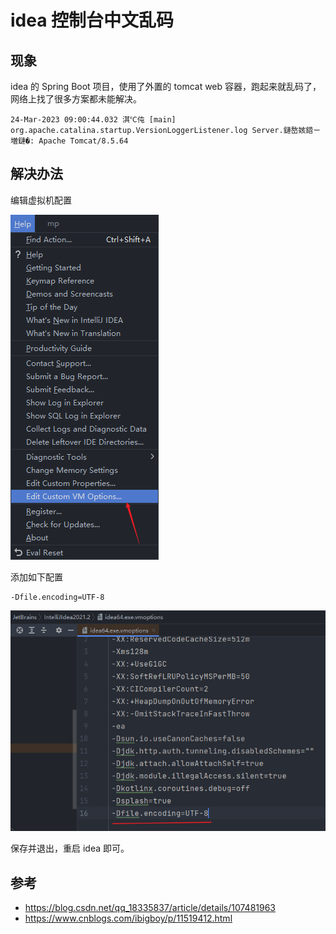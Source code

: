 # idea 控制台中文乱码


## 现象

idea 的 Spring Boot 项目，使用了外置的 tomcat web 容器，跑起来就乱码了，网络上找了很多方案都未能解决。

```
24-Mar-2023 09:00:44.032 淇℃伅 [main] org.apache.catalina.startup.VersionLoggerListener.log Server.鏈嶅姟鍣ㄧ増鏈�: Apache Tomcat/8.5.64
```

## 解决办法

编辑虚拟机配置

![image-20230324085902830](./images/image-20230324085902830.png)

添加如下配置

```
-Dfile.encoding=UTF-8
```

![image-20230324090516479](./images/image-20230324090516479.png)

保存并退出，重启 idea 即可。

## 参考

- https://blog.csdn.net/qq_18335837/article/details/107481963
- https://www.cnblogs.com/ibigboy/p/11519412.html

